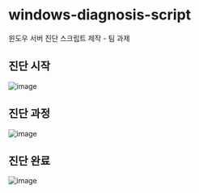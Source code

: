 # windows-diagnosis-script
윈도우 서버 진단 스크립트 제작 - 팀 과제<br>

## 진단 시작
![image](https://github.com/exit1100/windows-diagnosis-script/assets/85146195/65ee4642-7575-4546-bc21-5186aa7c666e)
<br>
## 진단 과정
![image](https://github.com/exit1100/windows-diagnosis-script/assets/85146195/99b264d0-7024-4e88-94e0-c5f6ecb68ef7)
<br>
## 진단 완료
![image](https://github.com/exit1100/windows-diagnosis-script/assets/85146195/a6a79a8e-62c5-4cef-b46c-bcf908be75b1)
